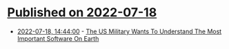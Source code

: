 # [Published on 2022-07-18](index.md)

* [2022-07-18, 14:44:00](https://soylentnews.org/politics/article.pl?sid=22/07/17/1443218&from=rss) - [The US Military Wants To Understand The Most Important Software On Earth](https://soylentnews.org/politics/article.pl?sid=22/07/17/1443218&from=rss)
